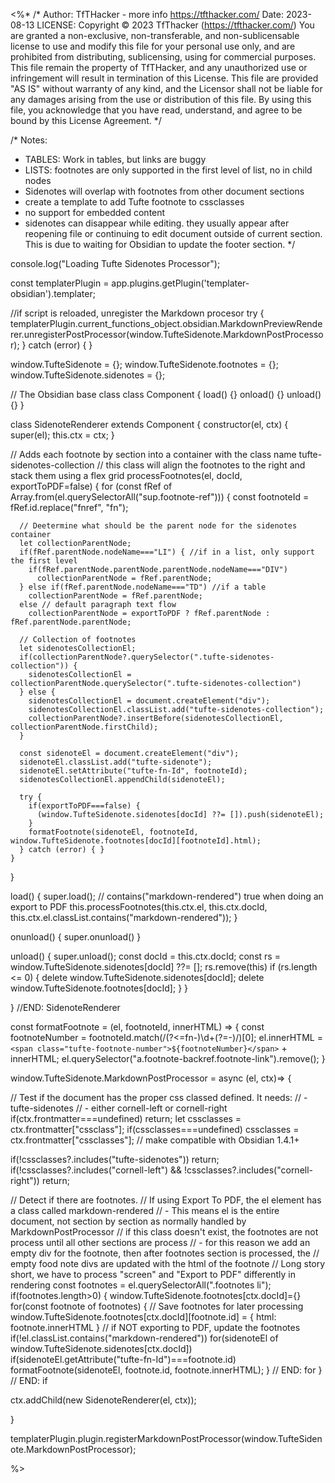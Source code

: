 <%*
/*
Author: TfTHacker - more info  https://tfthacker.com/
Date:   2023-08-13
LICENSE: Copyright © 2023 TfThacker (https://tfthacker.com/)  You are granted a non-exclusive, non-transferable, 
and non-sublicensable license to use and modify this file for your personal use only, and are prohibited from 
distributing, sublicensing, using for commercial purposes. This file remain the property of TfTHacker, and any unauthorized 
use or infringement will result in termination of this License. This file are provided "AS IS" without warranty of any kind, 
and the Licensor shall not be liable for any damages arising from the use or distribution of this file. By using this file, 
you acknowledge that you have read, understand, and agree to be bound by this License Agreement. 
*/ 


/*
Notes:
- TABLES: Work in tables, but links are buggy
- LISTS: footnotes are only supported in the first level of list, no in child nodes
- Sidenotes will overlap with footnotes from other document sections
- create a template to add Tufte footnote to cssclasses
- no support for embedded content
- sidenotes can disappear while editing. they usually appear after reopening file or continuing to edit document outside of current section. This is due to waiting for Obsidian to update the footer section.
*/


console.log("Loading Tufte Sidenotes Processor");

const templaterPlugin = app.plugins.getPlugin('templater-obsidian').templater;

//if script is reloaded, unregister the Markdown procesor
try {
  templaterPlugin.current_functions_object.obsidian.MarkdownPreviewRenderer.unregisterPostProcessor(window.TufteSidenote.MarkdownPostProcessor);
} catch (error) { }

window.TufteSidenote = {};
window.TufteSidenote.footnotes = {};
window.TufteSidenote.sidenotes = {};

// The Obsidian base class 
class Component { 
  load() {}
  onload() {}
  unload() {}
}

class SidenoteRenderer extends Component {
  constructor(el, ctx) {
    super(el);
    this.ctx = ctx;
  }

  // Adds each footnote by section into a container with the class name tufte-sidenotes-collection
  // this class will align the footnotes to the right and stack them using a flex grid
  processFootnotes(el, docId, exportToPDF=false) {
    for (const fRef of Array.from(el.querySelectorAll("sup.footnote-ref"))) {
      const footnoteId = fRef.id.replace("fnref", "fn");
      
      // Deetermine what should be the parent node for the sidenotes container
      let collectionParentNode;
      if(fRef.parentNode.nodeName==="LI") { //if in a list, only support the first level
        if(fRef.parentNode.parentNode.parentNode.nodeName==="DIV")
          collectionParentNode = fRef.parentNode;
      } else if(fRef.parentNode.nodeName==="TD") //if a table
        collectionParentNode = fRef.parentNode;
      else // default paragraph text flow
        collectionParentNode = exportToPDF ? fRef.parentNode : fRef.parentNode.parentNode;

      // Collection of footnotes
      let sidenotesCollectionEl;
      if(collectionParentNode?.querySelector(".tufte-sidenotes-collection")) {
        sidenotesCollectionEl = collectionParentNode.querySelector(".tufte-sidenotes-collection")
      } else {
        sidenotesCollectionEl = document.createElement("div");
        sidenotesCollectionEl.classList.add("tufte-sidenotes-collection");
        collectionParentNode?.insertBefore(sidenotesCollectionEl, collectionParentNode.firstChild);
      }
                                
      const sidenoteEl = document.createElement("div");
      sidenoteEl.classList.add("tufte-sidenote");
      sidenoteEl.setAttribute("tufte-fn-Id", footnoteId);
      sidenotesCollectionEl.appendChild(sidenoteEl);

      try {
        if(exportToPDF===false) {
          (window.TufteSidenote.sidenotes[docId] ??= []).push(sidenoteEl);
        }
        formatFootnote(sidenoteEl, footnoteId, window.TufteSidenote.footnotes[docId][footnoteId].html);
      } catch (error) { }
    }
  }


  load() {
    super.load();
    // contains("markdown-rendered") true when doing an export to PDF
    this.processFootnotes(this.ctx.el, this.ctx.docId, this.ctx.el.classList.contains("markdown-rendered"));
  }

  onunload() { super.onunload() }
  
  unload() {
    super.unload();
    const docId = this.ctx.docId;
    const rs = window.TufteSidenote.sidenotes[docId] ??= [];
    rs.remove(this)
    if (rs.length <= 0) {
      delete window.TufteSidenote.sidenotes[docId];
      delete window.TufteSidenote.footnotes[docId];
    }
  }

} //END: SidenoteRenderer

const formatFootnote = (el, footnoteId, innerHTML) => {
  const footnoteNumber = footnoteId.match(/(?<=fn-)\d+(?=-)/)[0];
  el.innerHTML = `<span class="tufte-footnote-number">${footnoteNumber}</span>` + innerHTML;
  el.querySelector("a.footnote-backref.footnote-link").remove();
}

window.TufteSidenote.MarkdownPostProcessor = async (el, ctx)=> {    

  // Test if the document has the proper css classed defined. It needs:
  // - tufte-sidenotes
  // - either cornell-left or cornell-right
  if(ctx.frontmatter===undefined) return;
  let cssclasses = ctx.frontmatter["cssclass"]; 
  if(cssclasses===undefined) cssclasses = ctx.frontmatter["cssclasses"]; // make compatible with Obsidian 1.4.1+
  
  if(!cssclasses?.includes("tufte-sidenotes")) return;
  if(!cssclasses?.includes("cornell-left") && !cssclasses?.includes("cornell-right")) return;

  // Detect if there are footnotes. 
  // If using Export To PDF, the el element has a class called markdown-rendered
  // - This means el is the entire document, not section by section as normally handled by MarkdownPostProcessor
  // if this class doesn't exist, the footnotes are not process until all other sections are process
  // - for this reason we add an empty div for the footnote, then after footnotes section is processed, the
  //   empty food note divs are updated with the html of the footnote
  // Long story short, we have to process "screen" and "Export to PDF" differently in rendering 
  const footnotes = el.querySelectorAll(".footnotes li");
  if(footnotes.length>0) {
    window.TufteSidenote.footnotes[ctx.docId]={}
    for(const footnote of footnotes) {
      // Save footnotes for later processing
      window.TufteSidenote.footnotes[ctx.docId][footnote.id] = {
        html: footnote.innerHTML
      }
      // if NOT exporting to PDF, update the footnotes
      if(!el.classList.contains("markdown-rendered")) 
        for(sidenoteEl of window.TufteSidenote.sidenotes[ctx.docId]) 
          if(sidenoteEl.getAttribute("tufte-fn-Id")===footnote.id) 
            formatFootnote(sidenoteEl, footnote.id, footnote.innerHTML);
    } // END: for
  } // END: if

  ctx.addChild(new SidenoteRenderer(el, ctx)); 

}

templaterPlugin.plugin.registerMarkdownPostProcessor(window.TufteSidenote.MarkdownPostProcessor);

%>